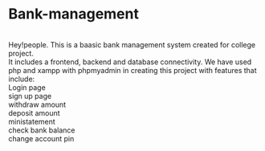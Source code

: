 # Bank-management
<br>
Hey!people. This is a baasic bank management system created for college project.
<br>
It includes a frontend, backend and database connectivity. We have used php and xampp with phpmyadmin in creating this project with features that include:
<br>
Login page
<br>
sign up page
<br>
withdraw amount
<br>
deposit amount
<br>
ministatement
<br>
check bank balance
<br>
change account pin
